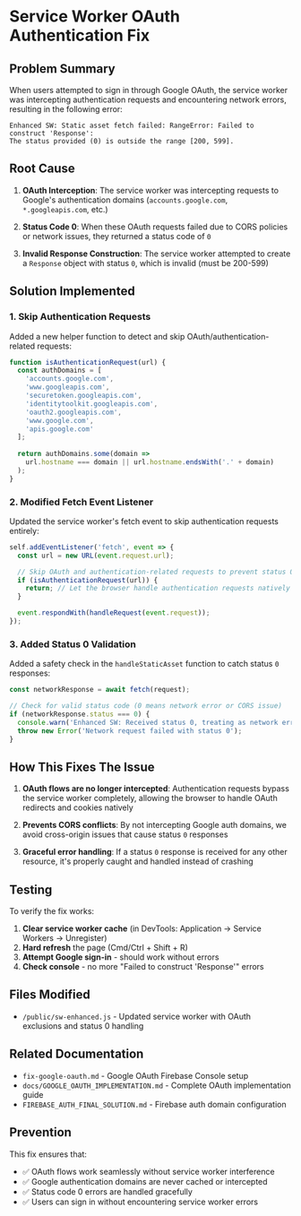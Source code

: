 # Service Worker OAuth Authentication Fix

## Problem Summary

When users attempted to sign in through Google OAuth, the service worker was intercepting authentication requests and encountering network errors, resulting in the following error:

```
Enhanced SW: Static asset fetch failed: RangeError: Failed to construct 'Response': 
The status provided (0) is outside the range [200, 599].
```

## Root Cause

1. **OAuth Interception**: The service worker was intercepting requests to Google's authentication domains (`accounts.google.com`, `*.googleapis.com`, etc.)

2. **Status Code 0**: When these OAuth requests failed due to CORS policies or network issues, they returned a status code of `0`

3. **Invalid Response Construction**: The service worker attempted to create a `Response` object with status `0`, which is invalid (must be 200-599)

## Solution Implemented

### 1. Skip Authentication Requests

Added a new helper function to detect and skip OAuth/authentication-related requests:

```javascript
function isAuthenticationRequest(url) {
  const authDomains = [
    'accounts.google.com',
    'www.googleapis.com',
    'securetoken.googleapis.com',
    'identitytoolkit.googleapis.com',
    'oauth2.googleapis.com',
    'www.google.com',
    'apis.google.com'
  ];
  
  return authDomains.some(domain => 
    url.hostname === domain || url.hostname.endsWith('.' + domain)
  );
}
```

### 2. Modified Fetch Event Listener

Updated the service worker's fetch event to skip authentication requests entirely:

```javascript
self.addEventListener('fetch', event => {
  const url = new URL(event.request.url);

  // Skip OAuth and authentication-related requests to prevent status 0 errors
  if (isAuthenticationRequest(url)) {
    return; // Let the browser handle authentication requests natively
  }

  event.respondWith(handleRequest(event.request));
});
```

### 3. Added Status 0 Validation

Added a safety check in the `handleStaticAsset` function to catch status `0` responses:

```javascript
const networkResponse = await fetch(request);

// Check for valid status code (0 means network error or CORS issue)
if (networkResponse.status === 0) {
  console.warn('Enhanced SW: Received status 0, treating as network error');
  throw new Error('Network request failed with status 0');
}
```

## How This Fixes The Issue

1. **OAuth flows are no longer intercepted**: Authentication requests bypass the service worker completely, allowing the browser to handle OAuth redirects and cookies natively

2. **Prevents CORS conflicts**: By not intercepting Google auth domains, we avoid cross-origin issues that cause status `0` responses

3. **Graceful error handling**: If a status `0` response is received for any other resource, it's properly caught and handled instead of crashing

## Testing

To verify the fix works:

1. **Clear service worker cache** (in DevTools: Application → Service Workers → Unregister)
2. **Hard refresh** the page (Cmd/Ctrl + Shift + R)
3. **Attempt Google sign-in** - should work without errors
4. **Check console** - no more "Failed to construct 'Response'" errors

## Files Modified

- `/public/sw-enhanced.js` - Updated service worker with OAuth exclusions and status 0 handling

## Related Documentation

- `fix-google-oauth.md` - Google OAuth Firebase Console setup
- `docs/GOOGLE_OAUTH_IMPLEMENTATION.md` - Complete OAuth implementation guide
- `FIREBASE_AUTH_FINAL_SOLUTION.md` - Firebase auth domain configuration

## Prevention

This fix ensures that:
- ✅ OAuth flows work seamlessly without service worker interference
- ✅ Google authentication domains are never cached or intercepted
- ✅ Status code 0 errors are handled gracefully
- ✅ Users can sign in without encountering service worker errors

